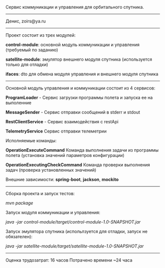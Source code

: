 Сервис коммуникации и управления для орбитального спутника.
<hr>
Денис, zoirs@ya.ru
<hr>
Проект состоит из трех модулей:

<b>control-module</b>: основной модуль коммуникации и управления (требуемый по заданию)

<b>satellite-module</b>: эмулятор внешнего модуля спутника (используется только для отладки)

<b>ifaces</b>: dto для обмена модуля управления и внешнего модуля спутника

<hr> 

Основной модуль управления и коммуникации состоит из 4 сервисов:

<b>ProgramLoader</b> - Сервис загрузки программы полета и запуска ее на выполенние

<b>MessageSender</b> - Сервис отправки сообщений в stderr и stdout

<b>RestClientService</b> - Сервис взаимодействия с restApi

<b>TelemetryService</b> Сервис отправки телеметрии

Исполняемые команды:

<b>OperationExecuteCommand</b> Команда выполнения задачи из программы полета (установка значений параметров конфигурации)

<b>OperationExecutingCheckCommand</b> Команда проверки выполнения задач (проверка установленных значений)

Внешние зависимости: <b>spring-boot</b>, <b>jackson</b>, <b>mockito</b>

<hr>

Сборка проекта и запуск тестов:

<i>mvn package</i>

Запуск модуля коммуникации и управления:

<i>java -jar control-module/target/control-module-1.0-SNAPSHOT.jar</i>

Запуск эмулятора спутника (испольлзуется для отладки, запуск не обязателен):

<i>java -jar satellite-module/target/satellite-module-1.0-SNAPSHOT.jar</i>

<hr>

Оценка трудозатрат: 16 часов
Потрачено времени ~24 часа